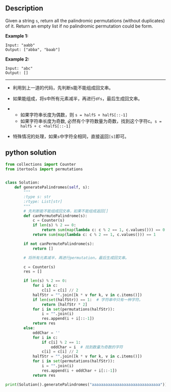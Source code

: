 ## Description

Given a string `s`, return all the palindromic permutations (without duplicates) of it. Return an empty list if no palindromic permutation could be form.

**Example 1:**

```
Input: "aabb"
Output: ["abba", "baab"]
```

**Example 2:**

```
Input: "abc"
Output: []
```

------

- 利用到上一道的代码，先判断s能不能组成回文串。

- 如果能组成，将s中所有元素减半，再进行`dfs`，最后生成回文串。
- - 如果字符串长度为偶数，则 `s = halfS + halfS[::-1]`
  - 如果字符串长度为奇数,  必然有个字符数量为奇数，找到这个字符c。`s = halfS + c +halfS[::-1]`



- 特殊情况的处理，如果`s`中字符全相同，直接返回`[s]`即可。



## python solution

```python
from collections import Counter
from itertools import permutations


class Solution:
    def generatePalindromes(self, s):
        """
        :type s: str
        :rtype: List[str]
        """
        # 先判断能不能组成回文串，如果不能组成返回[]
        def canPermutePalindrome(s):
            c = Counter(s)
            if len(s) % 2 == 0:
                return sum(map(lambda c: c % 2 == 1, c.values())) == 0
            return sum(map(lambda c: c % 2 == 1, c.values())) == 1

        if not canPermutePalindrome(s):
            return []

        # 将所有元素减半，再进行permutation。最后生成回文串。

        c = Counter(s)
        res = []

        if len(s) % 2 == 0:
            for i in c:
                c[i] = c[i] // 2
            halfStr = "".join([k * v for k, v in c.items()])
            if len(set(halfStr)) == 1:  # 字符串中只有一种字符。
                return [halfStr * 2]
            for i in set(permutations(halfStr)):
                i = "".join(i)
                res.append(i + i[::-1])
            return res
        else:
            oddChar = ''
            for i in c:
                if c[i] % 2 == 1:
                    oddChar = i  # 找到数量为奇数的字符
                c[i] = c[i] // 2
            halfStr = "".join([k * v for k, v in c.items()])
            for i in set(permutations(halfStr)):
                i = "".join(i)
                res.append(i + oddChar + i[::-1])
            return res

print(Solution().generatePalindromes("aaaaaaaaaaaaaaaaaaaaaaaaaaaaaa"))
```

